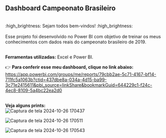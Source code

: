## Dashboard Campeonato Brasileiro ##

<br/>
:high_brightness: Sejam todos bem-vindos! :high_brightness:<br/><br/>
Esse projeto foi desenvolvido no Power BI com objetivo de treinar os meus conhecimentos com dados reais do campeonato brasileiro de 2019. <br/><br/>

__Ferramentas utilizadas:__  Excel e Power BI. <br/>

:point_right: __Para conferir esse meu dashboard, clique no link abaixo:__ <br/> 
https://app.powerbi.com/groups/me/reports/79cbb2ae-5c71-4167-bf14-711fc5a1063b?ctid=437dbe8a-034a-4d15-ba99-3c71e2415611&pbi_source=linkShare&bookmarkGuid=644229c1-f24c-4ec8-8109-5a4bc22ea2d0   <br/><br/>

__Veja alguns prints:__  
![Captura de tela 2024-10-26 170437](https://github.com/user-attachments/assets/a523d891-cfdc-49bb-9b22-5180c466a3c9)

![Captura de tela 2024-10-26 170511](https://github.com/user-attachments/assets/500f232b-bcf9-4def-ad72-fbb03992d067)

![Captura de tela 2024-10-26 170543](https://github.com/user-attachments/assets/1135b6b4-beb6-4486-9e92-8c2c89942a5c)

